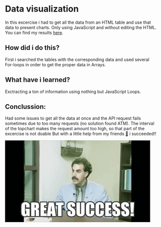 # Data visualization

In this excercise i had to get all the data from an HTML table and use that data to present charts. Only using JavaScript and without editing the HTML. You can find my results [here](https://krisderycke.github.io/js-datavisualisation-challenge/).

## How did i do this?

First i searched the tables with the corresponding data and used several For-loops in order to get the proper data in Arrays.

## What have i learned?

Exctracting a ton of information using nothing but JavaScript Loops.

## Conclussion:

Had some issues to get all the data at once and the API request fails sometimes due to too many requests (no solution found ATM). The interval of the topchart makes the request amount too high, so that part of the excercise is not doable But with a little help from my friends [🎼](https://www.youtube.com/watch?v=nCrlyX6XbTU) i succeeded!!

![gig](giphy.gif)
